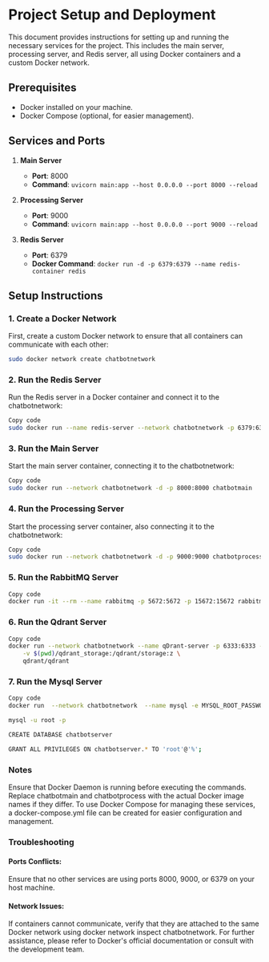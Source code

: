 # Project Setup and Deployment

This document provides instructions for setting up and running the necessary services for the project. This includes the main server, processing server, and Redis server, all using Docker containers and a custom Docker network.

## Prerequisites

- Docker installed on your machine.
- Docker Compose (optional, for easier management).

## Services and Ports

1. **Main Server**

   - **Port**: 8000
   - **Command**: `uvicorn main:app --host 0.0.0.0 --port 8000 --reload`

2. **Processing Server**

   - **Port**: 9000
   - **Command**: `uvicorn main:app --host 0.0.0.0 --port 9000 --reload`

3. **Redis Server**
   - **Port**: 6379
   - **Docker Command**: `docker run -d -p 6379:6379 --name redis-container redis`

## Setup Instructions

### 1. Create a Docker Network

First, create a custom Docker network to ensure that all containers can communicate with each other:

```bash
sudo docker network create chatbotnetwork
```

### 2. Run the Redis Server

Run the Redis server in a Docker container and connect it to the chatbotnetwork:

```bash
Copy code
sudo docker run --name redis-server --network chatbotnetwork -p 6379:6379 -d redis
```

### 3. Run the Main Server

Start the main server container, connecting it to the chatbotnetwork:

```bash
Copy code
sudo docker run --network chatbotnetwork -d -p 8000:8000 chatbotmain
```

### 4. Run the Processing Server

Start the processing server container, also connecting it to the chatbotnetwork:

```bash
Copy code
sudo docker run --network chatbotnetwork -d -p 9000:9000 chatbotprocess
```

### 5. Run the RabbitMQ Server

```bash
Copy code
docker run -it --rm --name rabbitmq -p 5672:5672 -p 15672:15672 rabbitmq:3.13-management
```

### 6. Run the Qdrant Server

```bash
Copy code
docker run --network chatbotnetwork --name qDrant-server -p 6333:6333 -p 6334:6334 \
    -v $(pwd)/qdrant_storage:/qdrant/storage:z \
    qdrant/qdrant
```

### 7. Run the Mysql Server

```bash
Copy code
docker run  --network chatbotnetwork  --name mysql -e MYSQL_ROOT_PASSWORD=12345678 -d mysql:tag

mysql -u root -p

CREATE DATABASE chatbotserver

GRANT ALL PRIVILEGES ON chatbotserver.* TO 'root'@'%';
```

### Notes

Ensure that Docker Daemon is running before executing the commands.
Replace chatbotmain and chatbotprocess with the actual Docker image names if they differ.
To use Docker Compose for managing these services, a docker-compose.yml file can be created for easier configuration and management.

### Troubleshooting

#### Ports Conflicts:

Ensure that no other services are using ports 8000, 9000, or 6379 on your host machine.

#### Network Issues:

If containers cannot communicate, verify that they are attached to the same Docker network using docker network inspect chatbotnetwork.
For further assistance, please refer to Docker's official documentation or consult with the development team.
